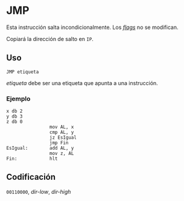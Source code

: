 # JMP

Esta instrucción salta incondicionalmente. Los [_flags_](../cpu#flags) no se modifican.

Copiará la dirección de salto en `IP`.

## Uso

```vonsim
JMP etiqueta
```

_etiqueta_ debe ser una etiqueta que apunta a una instrucción.

### Ejemplo

```vonsim
x db 2 
y db 3
z db 0
                mov AL, x
                cmp AL, y
                jz EsIgual
                jmp Fin
EsIgual:        add AL, y
                mov z, AL 
Fin:            hlt
```

## Codificación

`00110000`, _dir-low_, _dir-high_
